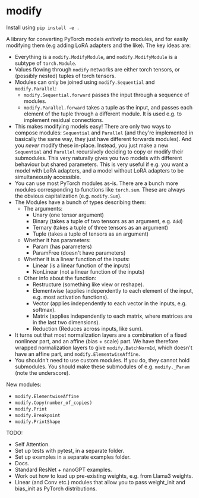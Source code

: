 # modify

Install using `pip install -e .`

A library for converting PyTorch models _entirely_ to modules, and for easily modifying them (e.g adding LoRA adapters and the like).  The key ideas are:
  * Everything is a `modify.ModifyModule`, and `modify.ModifyModule` is a subtype of `torch.Module`.
  * Values flowing through `modify` networks are either torch tensors, or (possibly nested) tuples of torch tensors.
  * Modules can only be joined using `modify.Sequential` and `modify.Parallel`:
    - `modify.Sequential.forward` passes the input through a sequence of modules.
    - `modify.Parallel.forward` takes a tuple as the input, and passes each element of the tuple through a different module. It is used e.g. to implement residual connections.
  * This makes modifying models easy! There are only two ways to compose modules: `Sequential` and `Parallel` (and they're implemented in basically the same way, they just have different forwards modules).  And you _never_ modify these in-place.  Instead, you just make a new `Sequential` and `Parallel` recursively deciding to copy or modify their submodules.  This very naturally gives you two models with different behaviour but shared parameters.  This is very useful if e.g. you want a model with LoRA adapters, and a model without LoRA adapters to be simultaneously accessible.
  * You can use most PyTorch modules as-is.  There are a bunch more modules corresponding to functions like `torch.sum`.  These are always the obvious capitalization (e.g. `modify.Sum`).
  * The Modules have a bunch of types describing them:
    - The arguments:
      - Unary (one tensor argument)
      - Binary (takes a tuple of two tensors as an argument, e.g. `Add`)
      - Ternary (takes a tuple of three tensors as an argument)
      - Tuple (takes a tuple of tensors as an argument)
    - Whether it has parameters:
      - Param (has parameters)
      - ParamFree (doesn't have parameters)
    - Whether it is a linear function of the inputs:
      - Linear (is a linear function of the inputs)
      - NonLinear (not a linear function of the inputs)
    - Other info about the function:
      - Restructure (something like view or reshape).
      - Elementwise (applies independently to each element of the input, e.g. most activation functions).
      - Vector (applies independently to each vector in the inputs, e.g. softmax).
      - Matrix (applies independently to each matrix, where matrices are in the last two dimensions).
      - Reduction (Reduces across inputs, like sum).
  * It turns out that most normalization layers are a combination of a fixed nonlinear part, and an affine (bias + scale) part.  We have therefore wrapped normalization layers to give `modify.BatchNorm1d`, which doesn't have an affine part, and `modify.ElementwiseAffine`.
  * You shouldn't need to use custom modules.  If you do, they cannot hold submodules.  You should make these submodules of e.g. `modify._Param` (note the underscore).

New modules:
  * `modify.ElementwiseAffine`
  * `modify.Copy(number_of_copies)`
  * `modify.Print`
  * `modify.Breakpoint`
  * `modify.PrintShape`


TODO:
* Self Attention.
* Set up tests with pytest, in a separate folder.
* Set up examples in a separate examples folder.
* Docs.
* Standard ResNet + nanoGPT examples.
* Work out how to load up pre-existing weights, e.g. from Llama3 weights.
* Linear (and Conv etc.) modules that allow you to pass weight_init and bias_init as PyTorch distributions.
